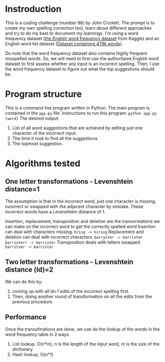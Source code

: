 # Instroduction
This is a coding challenge (number 98) by John Crickett. The prompt is to create my own spelling correction tool, learn about different approaches and try to do my best to document my learnings. I'm using a word frequency dataset ([the English word frequency dataset](https://www.kaggle.com/datasets/rtatman/english-word-frequency?resource=download) from Kaggle) and an English word list dataset ([Dataset containing 479k words](https://www.kaggle.com/datasets/bwandowando/479k-english-words?select=words_alpha.txt)). 

Do note that the word frequency dataset also contains highly frequent misspelled words. So, we will need to first use the authoritaive English word dataset to first assess whether any input is an incorrect spelling. Then, I use the word frequency dataset to figure out what the top suggestions should be.

# Program structure
This is a command line program written in Python. The main program is contained in the `app.py` file. Instructions to run this program:
`python app.py [word]`
The desired output:
1. List of all word suggestions that are achieved by editing just one character of the incorrect input.
2. The time it took to find all the suggestions.
3. The topmost suggestion.

# Algorithms tested
## One letter transformations - Levenshtein distance=1
The assumption is that in the incorrect word, just one character is missing, incorrect or swapped with the adjacent character by mistake. These incorrect words have a Levenshtein distance of 1.

Insertion, replacement, transposition and deletion are the transormations we can make on the incorrect word to get the correctly spelled word
Insertion can deal with characters missing. `hring -> hiring`
Replacement and deletion can deal with incorrect characters. `barryster -> barrister barristerr -> barrister`
Transposition deals with letters swapped. `barritser -> barrister`

## Two letter transformations - Levenshtein distance (ld)=2
We can do this by:
1. coming up with all ld=1 edits of the incorrect spelling first. 
2. Then, doing another round of transformation on all the edits from the previous procedure.

## Performance
Once the transofmations are done, we can do the lookup of the words in the word frequency table in 2 ways.
1. List lookup. O(n*m), n is the length of the input word, m is the size of the dictionary
2. Hash lookup, O(n*1)